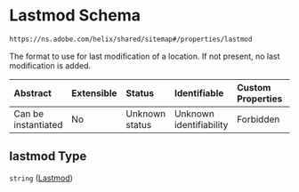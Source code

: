 # Lastmod Schema

```txt
https://ns.adobe.com/helix/shared/sitemap#/properties/lastmod
```

The format to use for last modification of a location. If not present, no last modification is added.

| Abstract            | Extensible | Status         | Identifiable            | Custom Properties | Additional Properties | Access Restrictions | Defined In                                                         |
| :------------------ | :--------- | :------------- | :---------------------- | :---------------- | :-------------------- | :------------------ | :----------------------------------------------------------------- |
| Can be instantiated | No         | Unknown status | Unknown identifiability | Forbidden         | Allowed               | none                | [sitemap.schema.json*](sitemap.schema.json "open original schema") |

## lastmod Type

`string` ([Lastmod](sitemap-properties-lastmod.md))
